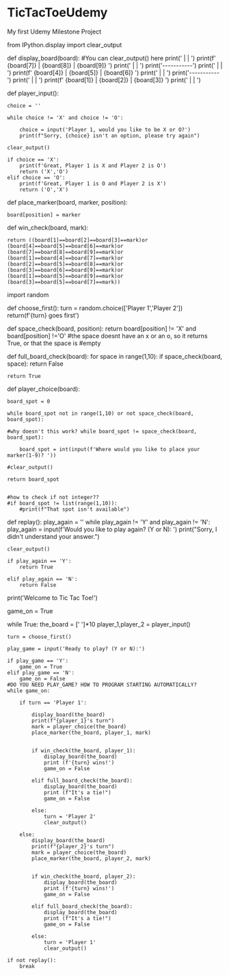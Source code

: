 # TicTacToeUdemy
My first Udemy Milestone Project

from IPython.display import clear_output

def display_board(board):
    #You can clear_output() here
    print('   |   |   ')
    print(f' {board[7]} | {board[8]} | {board[9]} ')
    print('   |   |   ')
    print('-----------')
    print('   |   |   ')
    print(f' {board[4]} | {board[5]} | {board[6]} ')
    print('   |   |   ')
    print('-----------')
    print('   |   |   ')
    print(f' {board[1]} | {board[2]} | {board[3]} ')
    print('   |   |   ')

def player_input():
 
    choice = ''
        
    while choice != 'X' and choice != 'O':
       
        choice = input('Player 1, would you like to be X or O?')
        print(f"Sorry, {choice} isn't an option, please try again")
        
    clear_output()
    
    if choice == 'X':
        print(f'Great, Player 1 is X and Player 2 is O')
        return ('X','O')
    elif choice == 'O':
        print(f'Great, Player 1 is O and Player 2 is X')
        return ('O','X') 
        
def place_marker(board, marker, position):
    
    board[position] = marker

def win_check(board, mark):
    
    return ((board[1]==board[2]==board[3]==mark)or
    (board[4]==board[5]==board[6]==mark)or
    (board[7]==board[8]==board[9]==mark)or
    (board[1]==board[4]==board[7]==mark)or
    (board[2]==board[5]==board[8]==mark)or
    (board[3]==board[6]==board[9]==mark)or
    (board[1]==board[5]==board[9]==mark)or
    (board[3]==board[5]==board[7]==mark))

import random

def choose_first():
    turn = random.choice(['Player 1','Player 2'])
    return(f'{turn} goes first')

def space_check(board, position):
    return board[position] != 'X' and board[position] !='O'
#the space doesnt have an x or an o, so it returns True, or that the space is
#empty

def full_board_check(board):
    for space in range(1,10):
        if space_check(board, space):
            return False
        
    return True

def player_choice(board):

    board_spot = 0
    
    while board_spot not in range(1,10) or not space_check(board, board_spot):
    
    #why doesn't this work? while board_spot != space_check(board, board_spot):
        
        board_spot = int(input(f'Where would you like to place your marker(1-9)? '))
    
    #clear_output()
        
    return board_spot
        
        
    #how to check if not integer??
    #if board_spot != list(range(1,10)):
        #print(f"That spot isn't available")
        
def replay():
    play_again = ''
    while play_again != 'Y' and play_again != 'N':
        play_again = input(f'Would you like to play again? (Y or N): ')
        print("Sorry, I didn't understand your answer.")
    
    clear_output()
              
    if play_again == 'Y':
        return True
    
    elif play_again == 'N':
        return False
        
        

print('Welcome to Tic Tac Toe!')

game_on = True

while True:
    the_board = [' ']*10
    player_1,player_2 = player_input()
    
    turn = choose_first()
    
    play_game = input('Ready to play? (Y or N):')
    
    if play_game == 'Y':
        game_on = True
    elif play_game == 'N':
        game_on = False
    #DO YOU NEED PLAY_GAME? HOW TO PROGRAM STARTING AUTOMATICALLY?    
    while game_on:
        
        if turn == 'Player 1':
            
            display_board(the_board)
            print(f"{player_1}'s turn")
            mark = player_choice(the_board)
            place_marker(the_board, player_1, mark)
            
            
            if win_check(the_board, player_1):
                display_board(the_board)
                print (f'{turn} wins!')
                game_on = False
            
            elif full_board_check(the_board):
                display_board(the_board)
                print (f"It's a tie!")
                game_on = False
            
            else:
                turn = 'Player 2'
                clear_output()    
                    
        else:
            display_board(the_board)
            print(f"{player_2}'s turn")
            mark = player_choice(the_board)
            place_marker(the_board, player_2, mark)
            
            
            if win_check(the_board, player_2):
                display_board(the_board)
                print (f'{turn} wins!')
                game_on = False
            
            elif full_board_check(the_board):
                display_board(the_board)
                print (f"It's a tie!")
                game_on = False
            
            else:
                turn = 'Player 1'
                clear_output()

    if not replay():
        break
